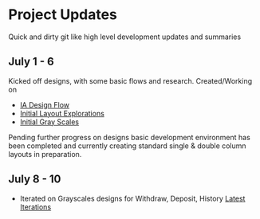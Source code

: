 # Project Updates

Quick and dirty git like high level development updates and summaries

## July 1 - 6

Kicked off designs, with some basic flows and research.
Created/Working on

- [IA Design Flow]("https://www.figma.com/design/n8jnoLE1WFTgvaBDI8wZqc/sBTC?node-id=24-76&t=WrRUjgMpDNw0Zk90-4)
- [Initial Layout Explorations]("https://www.figma.com/design/n8jnoLE1WFTgvaBDI8wZqc/sBTC?node-id=24-257&t=WrRUjgMpDNw0Zk90-4)
- [Initial Gray Scales](https://www.figma.com/design/n8jnoLE1WFTgvaBDI8wZqc/sBTC?node-id=24-330&t=WrRUjgMpDNw0Zk90-4)

Pending further progress on designs basic development environment has been completed and currently creating standard single & double column layouts in preparation.

## July 8 - 10

- Iterated on Grayscales designs for Withdraw, Deposit, History [Latest Iterations](https://www.figma.com/design/n8jnoLE1WFTgvaBDI8wZqc/sBTC?node-id=114-1163&t=DTkU3dQIofLHow1y-4)
